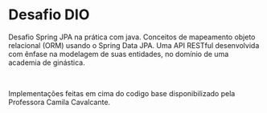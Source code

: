 <h1>Desafio DIO</h1>
<p> Desafio Spring JPA na prática com java. Conceitos de mapeamento objeto relacional (ORM) usando o Spring Data JPA. Uma API RESTful desenvolvida com ênfase na modelagem de suas entidades, no domínio de uma academia de ginástica.</p><br>

<p>Implementações feitas em cima do codigo base disponibilizado pela Professora Camila Cavalcante.</p>
